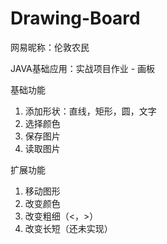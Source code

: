 # Drawing-Board

网易昵称：伦敦农民

JAVA基础应用：实战项目作业 - 画板

基础功能
1. 添加形状：直线，矩形，圆，文字
2. 选择颜色
3. 保存图片
4. 读取图片

扩展功能
1. 移动图形
2. 改变颜色
3. 改变粗细（<，>）
4. 改变长短（还未实现）
